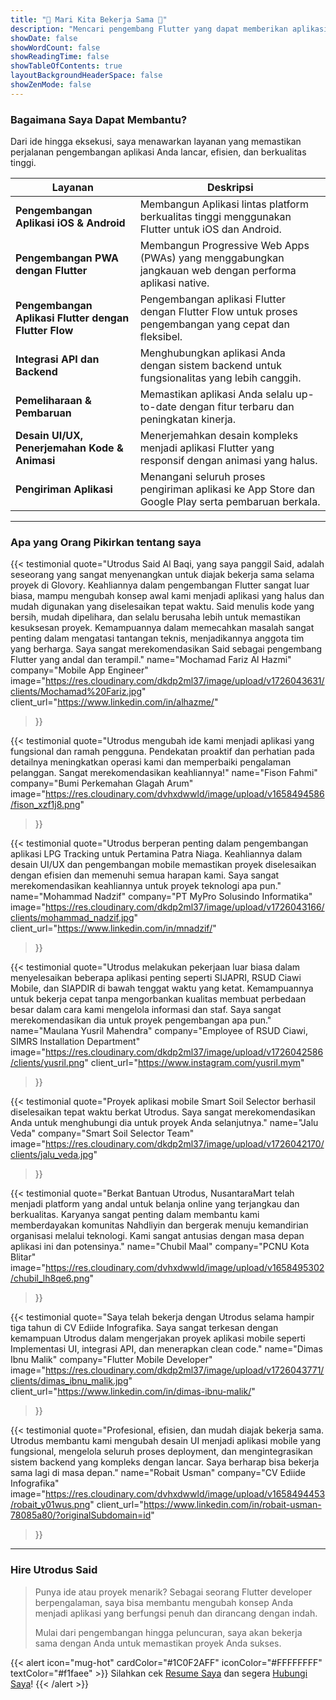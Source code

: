 ```yaml
---
title: "🤝 Mari Kita Bekerja Sama 🤝"
description: "Mencari pengembang Flutter yang dapat memberikan aplikasi berkualitas tinggi? Saya di sini untuk membantu! Lihat layanan yang saya tawarkan, dengarkan klien yang puas, dan hubungi kami untuk mendiskusikan bagaimana kita dapat bekerja sama."
showDate: false
showWordCount: false
showReadingTime: false
showTableOfContents: true
layoutBackgroundHeaderSpace: false
showZenMode: false
---
```




### Bagaimana Saya Dapat Membantu?

Dari ide hingga eksekusi, saya menawarkan layanan yang memastikan perjalanan pengembangan aplikasi Anda lancar, efisien, dan berkualitas tinggi.

| **Layanan**                              | **Deskripsi**                                                                                                 |
| ---------------------------------------- | ------------------------------------------------------------------------------------------------------------- |
| **Pengembangan Aplikasi iOS & Android**  | Membangun Aplikasi lintas platform berkualitas tinggi menggunakan Flutter untuk iOS dan Android.                         |
| **Pengembangan PWA dengan Flutter**      | Membangun Progressive Web Apps (PWAs) yang menggabungkan jangkauan web dengan performa aplikasi native.        |
| **Pengembangan Aplikasi Flutter dengan Flutter Flow** | Pengembangan aplikasi Flutter dengan Flutter Flow untuk proses pengembangan yang cepat dan fleksibel.      |
| **Integrasi API dan Backend**            | Menghubungkan aplikasi Anda dengan sistem backend untuk fungsionalitas yang lebih canggih.                     |
| **Pemeliharaan & Pembaruan**             | Memastikan aplikasi Anda selalu up-to-date dengan fitur terbaru dan peningkatan kinerja.                      |
| **Desain UI/UX, Penerjemahan Kode & Animasi** | Menerjemahkan desain kompleks menjadi aplikasi Flutter yang responsif dengan animasi yang halus.            |
| **Pengiriman Aplikasi**                  | Menangani seluruh proses pengiriman aplikasi ke App Store dan Google Play serta pembaruan berkala.             |


---
### Apa yang Orang Pikirkan tentang saya


{{< testimonial
    quote="Utrodus Said Al Baqi, yang saya panggil Said, adalah seseorang yang sangat menyenangkan untuk diajak bekerja sama selama proyek di Glovory. Keahliannya dalam pengembangan Flutter sangat luar biasa, mampu mengubah konsep awal kami menjadi aplikasi yang halus dan mudah digunakan yang diselesaikan tepat waktu. Said menulis kode yang bersih, mudah dipelihara, dan selalu berusaha lebih untuk memastikan kesuksesan proyek. Kemampuannya dalam memecahkan masalah sangat penting dalam mengatasi tantangan teknis, menjadikannya anggota tim yang berharga. Saya sangat merekomendasikan Said sebagai pengembang Flutter yang andal dan terampil."
    name="Mochamad Fariz Al Hazmi"
    company="Mobile App Engineer"
    image="https://res.cloudinary.com/dkdp2ml37/image/upload/v1726043631/clients/Mochamad%20Fariz.jpg"
    client_url="https://www.linkedin.com/in/alhazme/"
>}}

{{< testimonial
    quote="Utrodus mengubah ide kami menjadi aplikasi yang fungsional dan ramah pengguna. Pendekatan proaktif dan perhatian pada detailnya meningkatkan operasi kami dan memperbaiki pengalaman pelanggan. Sangat merekomendasikan keahliannya!"
    name="Fison Fahmi"
    company="Bumi Perkemahan Glagah Arum"
    image="https://res.cloudinary.com/dvhxdwwld/image/upload/v1658494586/fison_xzf1j8.png"
>}}



{{< testimonial
    quote="Utrodus berperan penting dalam pengembangan aplikasi LPG Tracking untuk Pertamina Patra Niaga. Keahliannya dalam desain UI/UX dan pengembangan mobile memastikan proyek diselesaikan dengan efisien dan memenuhi semua harapan kami. Saya sangat merekomendasikan keahliannya untuk proyek teknologi apa pun."
    name="Mohammad Nadzif"
    company="PT MyPro Solusindo Informatika"
    image="https://res.cloudinary.com/dkdp2ml37/image/upload/v1726043166/clients/mohammad_nadzif.jpg"
    client_url="https://www.linkedin.com/in/mnadzif/"
>}}

{{< testimonial
    quote="Utrodus melakukan pekerjaan luar biasa dalam menyelesaikan beberapa aplikasi penting seperti SIJAPRI, RSUD Ciawi Mobile, dan SIAPDIR di bawah tenggat waktu yang ketat. Kemampuannya untuk bekerja cepat tanpa mengorbankan kualitas membuat perbedaan besar dalam cara kami mengelola informasi dan staf. Saya sangat merekomendasikan dia untuk proyek pengembangan apa pun."
    name="Maulana Yusril Mahendra"
    company="Employee of RSUD Ciawi, SIMRS Installation Department"
    image="https://res.cloudinary.com/dkdp2ml37/image/upload/v1726042586/clients/yusril.png"
    client_url="https://www.instagram.com/yusril.mym"
>}}



{{< testimonial
    quote="Proyek aplikasi mobile Smart Soil Selector berhasil diselesaikan tepat waktu berkat Utrodus. Saya sangat merekomendasikan Anda untuk menghubungi dia untuk proyek Anda selanjutnya."
    name="Jalu Veda"
    company="Smart Soil Selector Team"
    image="https://res.cloudinary.com/dkdp2ml37/image/upload/v1726042170/clients/jalu_veda.jpg"
>}}


{{< testimonial
    quote="Berkat Bantuan Utrodus, NusantaraMart telah menjadi platform yang andal untuk belanja online yang terjangkau dan berkualitas. Karyanya sangat penting dalam membantu kami memberdayakan komunitas Nahdliyin dan bergerak menuju kemandirian organisasi melalui teknologi. Kami sangat antusias dengan masa depan aplikasi ini dan potensinya."
    name="Chubil Maal"
    company="PCNU Kota Blitar"
    image="https://res.cloudinary.com/dvhxdwwld/image/upload/v1658495302/chubil_lh8qe6.png"
>}}

{{< testimonial
    quote="Saya telah bekerja dengan Utrodus selama hampir tiga tahun di CV Ediide Infografika. Saya sangat terkesan dengan kemampuan Utrodus dalam mengerjakan proyek aplikasi mobile seperti Implementasi UI, integrasi API, dan menerapkan clean code."
    name="Dimas Ibnu Malik"
    company="Flutter Mobile Developer"
    image="https://res.cloudinary.com/dkdp2ml37/image/upload/v1726043771/clients/dimas_ibnu_malik.jpg"
    client_url="https://www.linkedin.com/in/dimas-ibnu-malik/"
>}}

{{< testimonial
    quote="Profesional, efisien, dan mudah diajak bekerja sama. Utrodus membantu kami mengubah desain UI menjadi aplikasi mobile yang fungsional, mengelola seluruh proses deployment, dan mengintegrasikan sistem backend yang kompleks dengan lancar. Saya berharap bisa bekerja sama lagi di masa depan."
    name="Robait Usman"
    company="CV Ediide Infografika"
    image="https://res.cloudinary.com/dvhxdwwld/image/upload/v1658494453/robait_y01wus.png"
    client_url="https://www.linkedin.com/in/robait-usman-78085a80/?originalSubdomain=id"
>}}


---

### Hire Utrodus Said
> Punya ide atau proyek menarik? Sebagai seorang Flutter developer berpengalaman, saya bisa membantu mengubah konsep Anda menjadi aplikasi yang berfungsi penuh dan dirancang dengan indah.
> 
> Mulai dari pengembangan hingga peluncuran, saya akan bekerja sama dengan Anda untuk memastikan proyek Anda sukses.

{{< alert icon="mug-hot" cardColor="#1C0F2AFF" iconColor="#FFFFFFFF" textColor="#f1faee" >}}
Silahkan cek  [Resume Saya](https://drive.google.com/file/d/16b0HRFwY3Y7WTN1iESdvgO_IM4gZLNZm/view) dan segera [Hubungi Saya](/contact/)!
{{< /alert >}}


